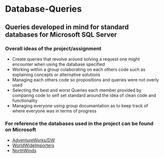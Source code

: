 # Database-Queries
## Queries developed in mind for standard databases for Microsoft SQL Server

### Overall ideas of the project/assignment 
- Create queries that revolve around solving a request one might encounter when using the database specified
- Working within a group colaborating on each others code such as explaining concepts or alternative solutions
- Managing each others code so propositions and queries were not overly used
- Selecting the best and worst Queries each member provided by comparing code to self set standard around the idea of clean code and functionality
- Managing everyone using group documantation as to keep track of where everyone was in terms of progress

### For reference the databases used in the project can be found on Microsoft
- [AdventureWorks/DW](https://docs.microsoft.com/en-us/sql/samples/adventureworks-install-configure?view=sql-server-2017)
- [WorldWideImporters](https://docs.microsoft.com/en-us/sql/samples/wide-world-importers-dw-install-configure?view=sql-server-2017)
- [NorthWinds](https://www.microsoft.com/en-us/download/details.aspx?id=23654)

